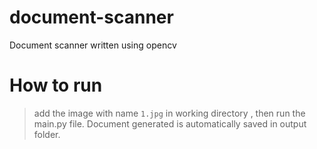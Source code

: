 # document-scanner
Document scanner written using opencv

# How to run
> add the image with name `1.jpg` in working directory , then run the main.py file. Document generated is automatically saved in output folder.

